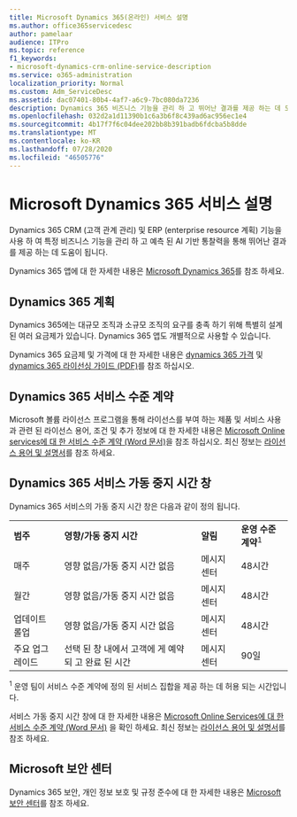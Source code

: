 ```yaml
---
title: Microsoft Dynamics 365(온라인) 서비스 설명
ms.author: office365servicedesc
author: pamelaar
audience: ITPro
ms.topic: reference
f1_keywords:
- microsoft-dynamics-crm-online-service-description
ms.service: o365-administration
localization_priority: Normal
ms.custom: Adm_ServiceDesc
ms.assetid: dac07401-80b4-4af7-a6c9-7bc080da7236
description: Dynamics 365 비즈니스 기능을 관리 하 고 뛰어난 결과를 제공 하는 데 도움이 되는 응용 프로그램 모음을 통해 CRM (고객 관계 관리) 및 ERP (enterprise resource 계획) 기능을 통합 합니다.
ms.openlocfilehash: 032d2a1d11390b1c6a3b6f8c439ad6ac956ec1e4
ms.sourcegitcommit: 4b17f7f6c04dee202bb8b391badb6fdcba5b8dde
ms.translationtype: MT
ms.contentlocale: ko-KR
ms.lasthandoff: 07/28/2020
ms.locfileid: "46505776"
---
```

# <a name="microsoft-dynamics-365-service-description"></a>Microsoft Dynamics 365 서비스 설명

Dynamics 365 CRM (고객 관계 관리) 및 ERP (enterprise resource 계획) 기능을 사용 하 여 특정 비즈니스 기능을 관리 하 고 예측 된 AI 기반 통찰력을 통해 뛰어난 결과를 제공 하는 데 도움이 됩니다.

Dynamics 365 앱에 대 한 자세한 내용은 [Microsoft Dynamics 365](https://dynamics.microsoft.com)를 참조 하세요.
  
## <a name="dynamics-365-plans"></a>Dynamics 365 계획

Dynamics 365에는 대규모 조직과 소규모 조직의 요구를 충족 하기 위해 특별히 설계 된 여러 요금제가 있습니다. Dynamics 365 앱도 개별적으로 사용할 수 있습니다.

Dynamics 365 요금제 및 가격에 대 한 자세한 내용은 [dynamics 365 가격](https://dynamics.microsoft.com/pricing) 및 [dynamics 365 라이선싱 가이드 (PDF)](https://go.microsoft.com/fwlink/?LinkId=866544)를 참조 하십시오.
  
## <a name="dynamics-365-service-level-agreement"></a>Dynamics 365 서비스 수준 계약

Microsoft 볼륨 라이선스 프로그램을 통해 라이선스를 부여 하는 제품 및 서비스 사용과 관련 된 라이선스 용어, 조건 및 추가 정보에 대 한 자세한 내용은 [Microsoft Online services에 대 한 서비스 수준 계약 (Word 문서)](https://www.microsoftvolumelicensing.com/Downloader.aspx?DocumentId=17583)을 참조 하십시오. 최신 정보는 [라이선스 용어 및 설명서](https://go.microsoft.com/fwlink/?linkid=272026)를 참조 하세요.
  
## <a name="dynamics-365-service-downtime-windows"></a>Dynamics 365 서비스 가동 중지 시간 창

Dynamics 365 서비스의 가동 중지 시간 창은 다음과 같이 정의 됩니다.
  
|||||
|:-----|:-----|:-----|:-----|
|**범주** <br/> |**영향/가동 중지 시간** <br/> |**알림** <br/> |**운영 수준 계약**<sup>1</sup> <br/> |
|매주  <br/> |영향 없음/가동 중지 시간 없음  <br/> |메시지 센터  <br/> |48시간  <br/> |
|월간  <br/> |영향 없음/가동 중지 시간 없음  <br/> |메시지 센터  <br/> |48시간  <br/> |
|업데이트 롤업  <br/> |영향 없음/가동 중지 시간 없음  <br/> |메시지 센터  <br/> |48시간  <br/> |
|주요 업그레이드  <br/> |선택 된 창 내에서 고객에 게 예약 되 고 완료 된 시간  <br/> |메시지 센터  <br/> |90일  <br/> |

<sup>1</sup> 운영 팀이 서비스 수준 계약에 정의 된 서비스 집합을 제공 하는 데 허용 되는 시간입니다. <br/>

서비스 가동 중지 시간 창에 대 한 자세한 내용은 [Microsoft Online Services에 대 한 서비스 수준 계약 (Word 문서)](https://www.microsoftvolumelicensing.com/Downloader.aspx?DocumentId=17583) 을 확인 하세요. 최신 정보는 [라이선스 용어 및 설명서](https://go.microsoft.com/fwlink/?linkid=272026)를 참조 하세요. 
  
## <a name="microsoft-trust-center"></a>Microsoft 보안 센터

Dynamics 365 보안, 개인 정보 보호 및 규정 준수에 대 한 자세한 내용은 [Microsoft 보안 센터](https://www.microsoft.com/trust-center/product-overview)를 참조 하세요.
  
